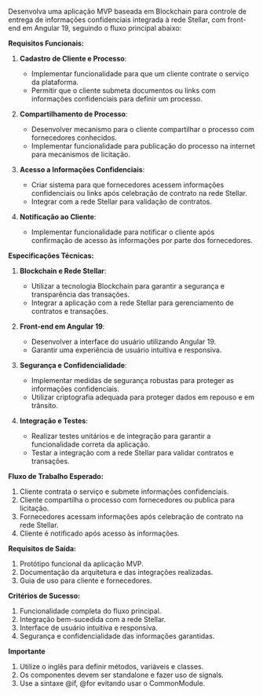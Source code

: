 Desenvolva uma aplicação MVP baseada em Blockchain para controle de entrega de informações confidenciais integrada à rede Stellar, com front-end em Angular 19, seguindo o fluxo principal abaixo:

**Requisitos Funcionais:**

1. **Cadastro de Cliente e Processo**:
   - Implementar funcionalidade para que um cliente contrate o serviço da plataforma.
   - Permitir que o cliente submeta documentos ou links com informações confidenciais para definir um processo.

2. **Compartilhamento de Processo**:
   - Desenvolver mecanismo para o cliente compartilhar o processo com fornecedores conhecidos.
   - Implementar funcionalidade para publicação do processo na internet para mecanismos de licitação.

3. **Acesso a Informações Confidenciais**:
   - Criar sistema para que fornecedores acessem informações confidenciais ou links após celebração de contrato na rede Stellar.
   - Integrar com a rede Stellar para validação de contratos.

4. **Notificação ao Cliente**:
   - Implementar funcionalidade para notificar o cliente após confirmação de acesso às informações por parte dos fornecedores.

**Especificações Técnicas:**

1. **Blockchain e Rede Stellar**:
   - Utilizar a tecnologia Blockchain para garantir a segurança e transparência das transações.
   - Integrar a aplicação com a rede Stellar para gerenciamento de contratos e transações.

2. **Front-end em Angular 19**:
   - Desenvolver a interface do usuário utilizando Angular 19.
   - Garantir uma experiência de usuário intuitiva e responsiva.

3. **Segurança e Confidencialidade**:
   - Implementar medidas de segurança robustas para proteger as informações confidenciais.
   - Utilizar criptografia adequada para proteger dados em repouso e em trânsito.

4. **Integração e Testes**:
   - Realizar testes unitários e de integração para garantir a funcionalidade correta da aplicação.
   - Testar a integração com a rede Stellar para validar contratos e transações.

**Fluxo de Trabalho Esperado:**

1. Cliente contrata o serviço e submete informações confidenciais.
2. Cliente compartilha o processo com fornecedores ou publica para licitação.
3. Fornecedores acessam informações após celebração de contrato na rede Stellar.
4. Cliente é notificado após acesso às informações.

**Requisitos de Saída:**

1. Protótipo funcional da aplicação MVP.
2. Documentação da arquitetura e das integrações realizadas.
3. Guia de uso para cliente e fornecedores.

**Critérios de Sucesso:**

1. Funcionalidade completa do fluxo principal.
2. Integração bem-sucedida com a rede Stellar.
3. Interface de usuário intuitiva e responsiva.
4. Segurança e confidencialidade das informações garantidas.

**Importante**
1. Utilize o inglês para definir métodos, variáveis e classes.
2. Os componentes devem ser standalone e fazer uso de signals.
3. Use a sintaxe @if, @for evitando usar o CommonModule.